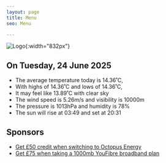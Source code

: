 ```yaml
---
layout: page
title: Menu
seo: Menu

---
```


![Logo](/images/logo.jpg){:width="832px"}

<!-- weather_marker starts -->
## On Tuesday, 24 June 2025

- The average temperature today is 14.36˚C,
- With highs of 14.36˚C and lows of 14.36˚C,
- It may feel like 13.89˚C with clear sky
- The wind speed is 5.26m/s and visibility is 10000m
- The pressure is 1013hPa and humidity is 78%
- The sun will rise at 03:49 and set at 20:31

<!-- weather_marker ends -->

## Sponsors

- [Get £50 credit when switching to Octopus Energy](https://bit.ly/3oD1nnS)
- [Get £75 when taking a 1000mb YouFibre broadband plan](https://aklam.io/91zWhU?)
